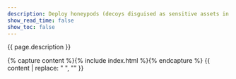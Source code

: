 ```yaml
---
description: Deploy honeypods (decoys disguised as sensitive assets in your Kubernetes cluster) to monitor threats.
show_read_time: false
show_toc: false
---
```


{{ page.description }}

{% capture content %}{% include index.html %}{% endcapture %}
{{ content | replace: "    ", "" }}
